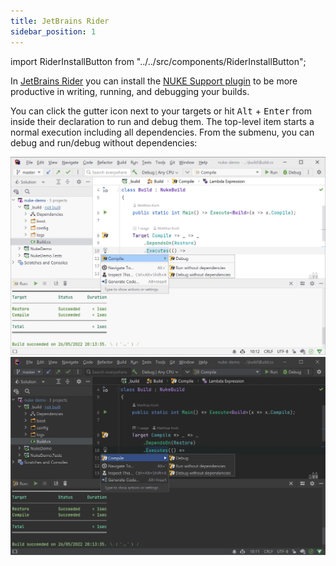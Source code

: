 ```yaml
---
title: JetBrains Rider
sidebar_position: 1
---
```


import RiderInstallButton from "../../src/components/RiderInstallButton";

<RiderInstallButton
    url="https://plugins.jetbrains.com/plugin/10803-nuke-support"
    pluginId="com.intellij.rider.plugins.nuke"
    event="CDWS3QRP" />

In [JetBrains Rider](https://www.jetbrains.com/rider) you can install the [NUKE Support plugin](https://plugins.jetbrains.com/plugin/10803-nuke-support) to be more productive in writing, running, and debugging your builds.

You can click the gutter icon next to your targets or hit <kbd>Alt</kbd>&nbsp;+&nbsp;<kbd>Enter</kbd> from inside their declaration to run and debug them. The top-level item starts a normal execution including all dependencies. From the submenu, you can debug and run/debug without dependencies:

![JetBrains Rider](rider-win-light.webp#gh-light-mode-only)
![JetBrains Rider](rider-win-dark.webp#gh-dark-mode-only)
